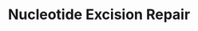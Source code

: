 ---
annotations:
- id: PW:0000004
  parent: regulatory pathway
  type: Pathway Ontology
  value: regulatory pathway
- id: PW:0000099
  parent: regulatory pathway
  type: Pathway Ontology
  value: DNA repair pathway
authors:
- MaintBot
- ReactomeTeam
- Anwesha
- Ryanmiller
description: Nucleotide excision repair (NER) was first described in the model organism
  E. coli in the early 1960s as a process whereby bulky base damage is enzymatically
  removed from DNA, facilitating the recovery of DNA synthesis and cell survival.
  Deficient NER processes have been identified from the cells of cancer-prone patients
  with different variants of xeroderma pigmentosum (XP), trichothiodystrophy (TTD),
  and Cockayne's syndrome. The XP cells exhibit an ultraviolet radiation hypersensitivity
  that leads to a hypermutability response to UV, offering a direct connection between
  deficient NER, increased mutation rate, and cancer. While the NER pathway in prokaryotes
  is unique, the pathway utilized in yeast and higher eukaryotes is highly conserved.<BR>NER
  is involved in the repair of bulky adducts in DNA, such as UV-induced photo lesions
  (both 6-4 photoproducts (6-4 PPDs) and cyclobutane pyrimidine dimers (CPDs)), as
  well as chemical adducts formed from exposure to aflatoxin, benzopyrene and other
  genotoxic agents. Specific proteins have been identified that participate in base
  damage recognition, cleavage of the damaged strand on both sides of the lesion,
  and excision of the oligonucleotide bearing the lesion. Reparative DNA synthesis
  and ligation restore the strand to its original state.<BR>NER consists of two related
  pathways called global genome nucleotide excision repair (GG-NER) and transcription-coupled
  nucleotide excision repair (TC-NER). The pathways differ in the way in which DNA
  damage is initially recognized, but the majority of the participating molecules
  are shared between these two branches of NER. GG-NER is transcription-independent,
  removing lesions from non-coding DNA strands, as well as coding DNA strands that
  are not being actively transcribed. TC-NER repairs damage in transcribed strands
  of active genes.<BR>Several of the proteins involved in NER are key components of
  the basal transcription complex TFIIH. An ubiquitin ligase complex composed of DDB1,
  CUL4A or CUL4B and RBX1 participates in both GG-NER and TC-NER, implying an important
  role of ubiquitination in NER regulation. The establishment of mutant mouse models
  for NER genes and other DNA repair-related genes has been useful in demonstrating
  the associations between NER defects and cancer.<BR>For past and recent reviews
  of nucleotide excision repair, please refer to Lindahl and Wood 1998, Friedberg
  et al. 2002, Christmann et al. 2003, Hanawalt and Spivak 2008, Marteijn et al. 2014).  View
  original pathway at [http://www.reactome.org/PathwayBrowser/#DIAGRAM=5696398 Reactome].
last-edited: 2021-01-25
organisms:
- Homo sapiens
redirect_from:
- /index.php/Pathway:WP1980
- /instance/WP1980
revision: null
schema-jsonld:
- '@context': https://schema.org/
  '@id': https://wikipathways.github.io/pathways/WP1980.html
  '@type': Dataset
  creator:
    '@type': Organization
    name: WikiPathways
  description: Nucleotide excision repair (NER) was first described in the model organism
    E. coli in the early 1960s as a process whereby bulky base damage is enzymatically
    removed from DNA, facilitating the recovery of DNA synthesis and cell survival.
    Deficient NER processes have been identified from the cells of cancer-prone patients
    with different variants of xeroderma pigmentosum (XP), trichothiodystrophy (TTD),
    and Cockayne's syndrome. The XP cells exhibit an ultraviolet radiation hypersensitivity
    that leads to a hypermutability response to UV, offering a direct connection between
    deficient NER, increased mutation rate, and cancer. While the NER pathway in prokaryotes
    is unique, the pathway utilized in yeast and higher eukaryotes is highly conserved.<BR>NER
    is involved in the repair of bulky adducts in DNA, such as UV-induced photo lesions
    (both 6-4 photoproducts (6-4 PPDs) and cyclobutane pyrimidine dimers (CPDs)),
    as well as chemical adducts formed from exposure to aflatoxin, benzopyrene and
    other genotoxic agents. Specific proteins have been identified that participate
    in base damage recognition, cleavage of the damaged strand on both sides of the
    lesion, and excision of the oligonucleotide bearing the lesion. Reparative DNA
    synthesis and ligation restore the strand to its original state.<BR>NER consists
    of two related pathways called global genome nucleotide excision repair (GG-NER)
    and transcription-coupled nucleotide excision repair (TC-NER). The pathways differ
    in the way in which DNA damage is initially recognized, but the majority of the
    participating molecules are shared between these two branches of NER. GG-NER is
    transcription-independent, removing lesions from non-coding DNA strands, as well
    as coding DNA strands that are not being actively transcribed. TC-NER repairs
    damage in transcribed strands of active genes.<BR>Several of the proteins involved
    in NER are key components of the basal transcription complex TFIIH. An ubiquitin
    ligase complex composed of DDB1, CUL4A or CUL4B and RBX1 participates in both
    GG-NER and TC-NER, implying an important role of ubiquitination in NER regulation.
    The establishment of mutant mouse models for NER genes and other DNA repair-related
    genes has been useful in demonstrating the associations between NER defects and
    cancer.<BR>For past and recent reviews of nucleotide excision repair, please refer
    to Lindahl and Wood 1998, Friedberg et al. 2002, Christmann et al. 2003, Hanawalt
    and Spivak 2008, Marteijn et al. 2014).  View original pathway at [http://www.reactome.org/PathwayBrowser/#DIAGRAM=5696398
    Reactome].
  keywords:
  - (MonoUb:K164-PCNA:POLK):RPA:RFC
  - (MonoUb:K164-PCNA:POLK):RPA:RFC:Incised DNA without lesion
  - (MonoUb:K164-PCNA:POLK):RPA:RFC:SSB-dsDNA
  - (PCNA:POLD,POLE),
  - (hyperphosphorylated)
  - (unphosphorylated)
  - 5'-incised
  - '5''-incised damaged DNA:trimmed nascent mRNA '
  - 'ACTB(1-375) '
  - 'ACTL6A '
  - 'ACTR5 '
  - 'ACTR8 '
  - ADP
  - 'AQR '
  - ATP
  - CAK
  - 'CCNH '
  - 'CDK7 '
  - CETN2
  - 'CETN2 '
  - CHD1L
  - 'CHD1L '
  - COP9 signalosome
  - 'COPS2 '
  - 'COPS3 '
  - 'COPS4 '
  - 'COPS5 '
  - 'COPS6 '
  - 'COPS7A '
  - 'COPS7B '
  - 'COPS8 '
  - 'CUL4A '
  - 'CUL4B '
  - 'DDB1 '
  - 'DDB2 '
  - DNA
  - DNA:(PCNA:POLD,POLE),(MonoUb:K164-PCNA:POLK):RPA:RFC
  - DNA:trimmed
  - Damaged
  - 'Damaged dsDNA with open transcription bubble '
  - Distorted dsDNA
  - 'Distorted dsDNA '
  - ELL
  - EP300
  - 'EP300 '
  - ERCC1
  - 'ERCC1 '
  - ERCC1:ERCC4
  - 'ERCC2 '
  - 'ERCC3 '
  - ERCC4
  - 'ERCC4 '
  - ERCC5
  - 'ERCC5 '
  - ERCC6
  - 'ERCC6 '
  - 'ERCC8 '
  - ERCC8:DDB1:CUL4:RBX1
  - ERCC8:DDB1:CUL4:RBX1:COP9 Signalosome
  - GG-NER
  - GG-NER incision
  - GG-NER pre-incision
  - 'GPS1 '
  - 'GTF2H1 '
  - 'GTF2H2 '
  - 'GTF2H3 '
  - 'GTF2H4 '
  - 'GTF2H5 '
  - H2O
  - HMGN1
  - 'HMGN1 '
  - Hyperphosphorylated
  - II
  - II:Damaged
  - 'INO80 '
  - INO80 complex
  - 'INO80B '
  - 'INO80C '
  - 'INO80D '
  - 'INO80E '
  - 'ISY1 '
  - 'K63polyUb-C87-UBE2N '
  - K63polyUb:C87-UBE2N:UBE2V2
  - 'LIG1 '
  - LIG1,LIG3:XRCC1
  - 'LIG3 '
  - 'MCRS1 '
  - 'MNAT1 '
  - 'MonoUb-K164-PCNA '
  - NAD+
  - NAM
  - 'NFRKB '
  - Open
  - 'Open bubble damaged DNA template:trimmed nascent mRNA '
  - 'PAR-DDB2 '
  - 'PAR-PARP1 '
  - PAR-PARP1,PAR-PARP2
  - 'PAR-PARP2 '
  - PAR-UV-DDB
  - 'PARP1 '
  - PARP1,PARP2 dimers
  - 'PARP2 '
  - PCNA
  - 'PCNA '
  - 'PIAS1 '
  - PIAS1,3
  - 'PIAS3 '
  - 'POLD,POLE '
  - POLD,POLE,POLK
  - 'POLD1 '
  - 'POLD2 '
  - 'POLD3 '
  - 'POLD4 '
  - 'POLE '
  - 'POLE2 '
  - 'POLE3 '
  - 'POLE4 '
  - 'POLK '
  - 'POLR2A '
  - 'POLR2B '
  - 'POLR2C '
  - 'POLR2D '
  - 'POLR2E '
  - 'POLR2F '
  - 'POLR2G '
  - 'POLR2H '
  - 'POLR2I '
  - 'POLR2J '
  - 'POLR2K '
  - 'POLR2L '
  - 'PPIE '
  - PPi
  - 'PRPF19 '
  - 'Partially open bubble damaged DNA template:trimmed nascent mRNA '
  - Pi
  - Pol
  - Polymerase
  - RAD23
  - 'RAD23A '
  - 'RAD23B '
  - 'RBX1 '
  - RFC Heteropentamer
  - 'RFC1 '
  - 'RFC2 '
  - 'RFC3 '
  - 'RFC4 '
  - 'RFC5 '
  - RNA
  - RNA Pol II:Damaged
  - RNA Polymerase II
  - RNF111
  - RPA heterotrimer
  - 'RPA1 '
  - 'RPA2 '
  - 'RPA3 '
  - 'RPS27A(1-76) '
  - 'RUVBL1 '
  - 'SSB-dsDNA '
  - 'SSB-dsDNA:trimmed nascent mRNA '
  - 'SUMO1 '
  - SUMO1,2,3:UBE2I
  - 'SUMO1-C93-UBE2I '
  - 'SUMO2 '
  - 'SUMO2-C93-UBE2I '
  - 'SUMO3 '
  - 'SUMO3-C93-UBE2I '
  - Signalosome
  - TC-NER
  - TC-NER incision
  - TC-NER post-incision
  - TC-NER pre-incision
  - TCEA1
  - 'TCEA1 '
  - TFIIH
  - TFIIH Core
  - 'TFPT '
  - 'UBA52(1-76) '
  - 'UBB(1-76) '
  - 'UBB(153-228) '
  - 'UBB(77-152) '
  - 'UBC(1-76) '
  - 'UBC(153-228) '
  - 'UBC(229-304) '
  - 'UBC(305-380) '
  - 'UBC(381-456) '
  - 'UBC(457-532) '
  - 'UBC(533-608) '
  - 'UBC(609-684) '
  - 'UBC(77-152) '
  - UBE2I
  - 'UBE2I-G92-SUMO3 '
  - 'UBE2I-G93-SUMO2 '
  - 'UBE2I-G97-SUMO1 '
  - 'UBE2N '
  - UBE2N:UBE2V2
  - 'UBE2V2 '
  - USP45
  - 'USP7 '
  - UV-DDB:COP9
  - 'UVSSA '
  - UVSSA:USP7
  - Ub
  - 'Ub,SUMO,K63polyUb-XPC '
  - Ub,SUMO,K63polyUb:XPC:RAD23:CETN2
  - 'Ub,SUMO-XPC '
  - Ub,SUMO:XPC:RAD23:CETN2:Open bubble-dsDNA:PAR-UV-DDB:TFIIH Core:XPA:PAR-PARP1,
    PAR-PARP2:CHD1L
  - 'Ub,p-S2,S5-POLR2A '
  - 'Ub-139-UBB(77-152) '
  - 'Ub-139-UBC(77-152) '
  - 'Ub-215-UBB(153-228) '
  - 'Ub-215-UBC(153-228) '
  - 'Ub-291-UBC(229-304) '
  - 'Ub-367-UBC(305-380) '
  - 'Ub-443-UBC(381-456) '
  - 'Ub-519-UBC(457-532) '
  - 'Ub-595-UBC(533-608) '
  - 'Ub-63-RPS27A(1-76) '
  - 'Ub-63-UBA52(1-76) '
  - 'Ub-63-UBB(1-76) '
  - 'Ub-63-UBC(1-76) '
  - 'Ub-671-UBC(609-684) '
  - 'Ub-ERCC1 '
  - 'Ub-ERCC6 '
  - 'Ub-XPC '
  - Ub:ERCC1
  - Ub:ERCC6
  - Ub:XPC:RAD23:CETN2:Distorted dsDNA:PAR-UV-DDB:PAR-PARP1,PAR-PARP2
  - Ub:XPC:RAD23:CETN2:Distorted dsDNA:PAR-UV-DDB:TFIIH Core:XPA:PAR-PARP1,PAR-PARP2
  - Ub:XPC:RAD23:CETN2:Distorted dsDNA:PAR-UV-DDB:TFIIH Core:XPA:PAR-PARP1,PAR-PARP2:CHD1L
  - Ub:XPC:RAD23:CETN2:Distorted dsDNA:PAR-UV-DDB:TFIIH:PAR-PARP1,PAR-PARP2
  - Ub:XPC:RAD23:CETN2:Distorted dsDNA:UV-DDB
  - Ub:XPC:RAD23:CETN2:Distorted dsDNA:UV-DDB:PARP1,PARP2
  - Ub:XPC:RAD23:CETN2:Open bubble-dsDNA:PAR-UV-DDB:TFIIH Core:XPA:PAR-PARP1,PAR-PARP2:CHD1L
  - Ubiquitinated,hyperphosphorylated RNA Pol II:Damaged DNA template:nascent mRNA
    hybrid:TFIIH:Ub:ERCC6:ERCC8:DDB1:CUL4:RBX1
  - Ubiquitinated,hyperphosphorylated RNA Pol II:Damaged DNA template:nascent mRNA
    hybrid:TFIIH:Ub:ERCC6:ERCC8:DDB1:CUL4:RBX1:UVSSA:USP7:XAB2 complex:XPA:TCEA1:HMGN1:EP300
  - 'XAB2 '
  - XAB2 complex
  - XPA
  - 'XPA '
  - XPC
  - 'XPC '
  - XPC:RAD23:CETN2
  - XPC:RAD23:CETN2:Distorted dsDNA:UV-DDB
  - 'XRCC1 '
  - 'YY1 '
  - 'ZNF830 '
  - bubble
  - bubble-dsDNA
  - bubble-dsDNA:PAR-UV-DDB:TFIIH Core:XPA:PAR-PARP1, PAR-PARP2:CHD1L
  - bubble:Hyperphosphorylated RNA Pol II:TFIIH
  - complex
  - 'complex:'
  - complex:5'-incised
  - complex:Open
  - complex:Open bubble
  - complex:Partially
  - 'complex:SSB-dsDNA:trimmed nascent mRNA: (PCNA:POLD,POLE), (MonoUb:K164-PCNA:POLK):RPA:RFC'
  - complex:dsDNA with
  - complex:incised
  - dNTP
  - damaged
  - damaged DNA
  - 'damaged DNA substrate:nascent mRNA hybrid '
  - 'damaged DNA with 5'' incision '
  - 'damaged DNA with open bubble structure '
  - damaged DNA:trimmed
  - dimers
  - dsDNA
  - 'dsDNA with transcription bubble '
  - excised DNA fragment
  - holoenzyme
  - holoenzyme complex
  - homotrimer,MonoUb:K164-PCNA homotrimer
  - hybrid:TFIIH:ERCC6
  - hybrid:TFIIH:ERCC6:ERCC8:DDB1:CUL4:RBX1
  - 'incised DNA without lesion '
  - 'incised DNA without lesion:trimmed nascent mRNA '
  - incision
  - lesion:trimmed
  - mRNA
  - mRNA hybrid:TFIIH
  - mRNA:(PCNA:POLD,POLE), (MonoUb:K164-PCNA:POLK):RPA:RFC
  - mRNA:PCNA:(PCNA:POLD,POLE),(MonoUb:K164-PCNA:POLK):RPA:RFC
  - nascent
  - nascent mRNA
  - open
  - open bubble damaged
  - 'p-S2,S5-POLR2A '
  - post-incision
  - pre-incision
  - ribonucleoside
  - template:RPA:ERCC5:trimmed nascent mRNA
  - template:nascent
  - template:trimmed
  - transcription
  - triphosphate
  - with
  - with lesion
  - without
  license: CC0
  name: Nucleotide Excision Repair
seo: CreativeWork
title: Nucleotide Excision Repair
wpid: WP1980
---